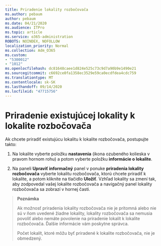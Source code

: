```yaml
---
title: Priradenie lokality rozbočovača
ms.author: pebaum
author: pebaum
ms.date: 04/21/2020
ms.audience: ITPro
ms.topic: article
ms.service: o365-administration
ROBOTS: NOINDEX, NOFOLLOW
localization_priority: Normal
ms.collection: Adm_O365
ms.custom:
- "5300012"
- "1012"
ms.openlocfilehash: dc81648caee1d824e525c73c9d7a90b9e1490e21
ms.sourcegitcommit: c6692ce0fa1358ec3529e59ca0ecdfdea4cdc759
ms.translationtype: MT
ms.contentlocale: sk-SK
ms.lasthandoff: 09/14/2020
ms.locfileid: "47715756"
---
```

# <a name="associate-existing-site-with-a-hub-site"></a>Priradenie existujúcej lokality k lokalite rozbočovača

Ak chcete priradiť existujúcu lokalitu k lokalite rozbočovača, postupujte takto:
  
1. Na lokalite vyberte položku **nastavenia** (ikona ozubeného kolieska v pravom hornom rohu) a potom vyberte položku **informácie o lokalite**.

2. Na paneli **Upraviť informačný** panel v ponuke **priradenia lokality rozbočovača** vyberte lokalitu rozbočovača, ktorú chcete priradiť k lokalite, a potom kliknite na tlačidlo **Uložiť**. Vzhľad lokality sa zmení tak, aby zodpovedal vašej lokalite rozbočovača a navigačný panel lokality rozbočovača sa zobrazí v hornej časti.

>**Poznámka**
>
>Ak možnosť priradenia lokality rozbočovača nie je prítomná alebo nie sú v ňom uvedené žiadne lokality, lokality rozbočovača sa nemusia povoliť alebo nemáte povolenie na priradenie lokalít k lokalite rozbočovača. Ďalšie informácie vám poskytne správca.
>
>Počet lokalít, ktoré môžu byť priradené k lokalite rozbočovača, nie je obmedzený.
  